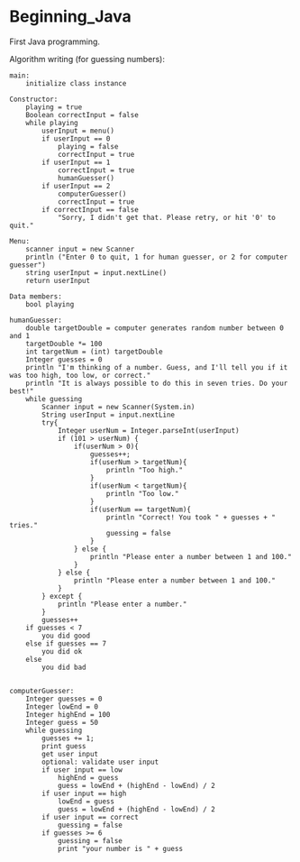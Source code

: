 # Beginning_Java
First Java programming. 


Algorithm writing (for guessing numbers):

    main:
        initialize class instance

    Constructor:
        playing = true
        Boolean correctInput = false
        while playing
            userInput = menu()
            if userInput == 0
                playing = false
                correctInput = true
            if userInput == 1
                correctInput = true
                humanGuesser()
            if userInput == 2
                computerGuesser()
                correctInput = true
            if correctInput == false
                "Sorry, I didn't get that. Please retry, or hit '0' to quit."

    Menu:
        scanner input = new Scanner
        println ("Enter 0 to quit, 1 for human guesser, or 2 for computer guesser")
        string userInput = input.nextLine()
        return userInput

    Data members:
        bool playing

    humanGuesser:
        double targetDouble = computer generates random number between 0 and 1
        targetDouble *= 100
        int targetNum = (int) targetDouble
        Integer guesses = 0
        println "I'm thinking of a number. Guess, and I'll tell you if it was too high, too low, or correct."
        println "It is always possible to do this in seven tries. Do your best!"
        while guessing
            Scanner input = new Scanner(System.in)
            String userInput = input.nextLine
            try{
                Integer userNum = Integer.parseInt(userInput)
                if (101 > userNum) {
                    if(userNum > 0){
                        guesses++;
                        if(userNum > targetNum){
                            println "Too high."
                        }
                        if(userNum < targetNum){
                            println "Too low."
                        }
                        if(userNum == targetNum){
                            println "Correct! You took " + guesses + " tries."
                            guessing = false
                        }
                    } else {
                        println "Please enter a number between 1 and 100."
                    }
                } else {
                    println "Please enter a number between 1 and 100."
                }
            } except {
                println "Please enter a number."
            }
            guesses++
        if guesses < 7
            you did good
        else if guesses == 7
            you did ok
        else
            you did bad
    

    computerGuesser:
        Integer guesses = 0
        Integer lowEnd = 0
        Integer highEnd = 100
        Integer guess = 50
        while guessing
            guesses += 1;
            print guess
            get user input
            optional: validate user input
            if user input == low
                highEnd = guess
                guess = lowEnd + (highEnd - lowEnd) / 2
            if user input == high
                lowEnd = guess
                guess = lowEnd + (highEnd - lowEnd) / 2
            if user input == correct
                guessing = false
            if guesses >= 6
                guessing = false
                print "your number is " + guess

